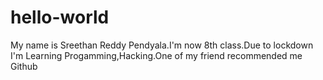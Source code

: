 # hello-world
My name is Sreethan Reddy Pendyala.I'm now 8th class.Due to lockdown I'm Learning Progamming,Hacking.One of my friend recommended me Github
